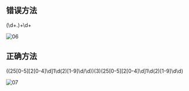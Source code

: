 ## 错误方法
(\d+\.)+\d+

![06](https://github.com/user-attachments/assets/c0cc6397-d6cb-468c-b217-69976937bf20)

## 正确方法
((25[0-5][2[0-4]\d]1\d(2)[1-9]\d/\d)\)(3)(25[0-5][2[0-4]\d]1\d(2)[1-9]\d\d)

![07](https://github.com/user-attachments/assets/715b2203-5dcd-4c0a-b09f-cf53e22967c5)



